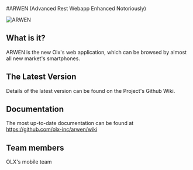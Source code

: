 #ARWEN (Advanced Rest Webapp Enhanced Notoriously)

![ARWEN](http://images2.wikia.nocookie.net/__cb20060312224343/lotr/images/3/35/Arwen_sword.PNG)

## What is it?

ARWEN is the new Olx's web application, which can be browsed by almost all new market's  smartphones.

## The Latest Version

Details of the latest version can be found on the Project's Github Wiki.

##  Documentation

The most up-to-date documentation can be found at https://github.com/olx-inc/arwen/wiki

##  Team members

OLX's mobile team
